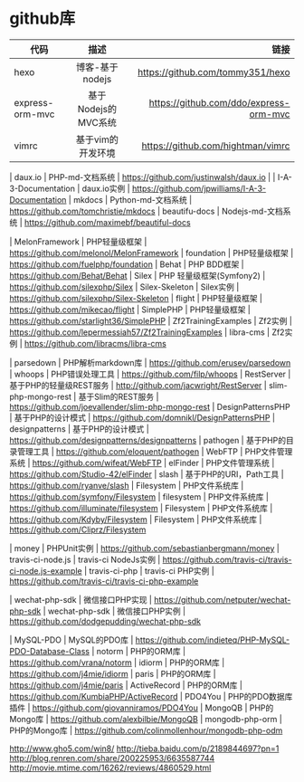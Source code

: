 github库
=========

| 代码                | 描述                       | 链接  |
| --------------------|:--------------------------:| -----:|
| hexo                | 博客-基于nodejs            | https://github.com/tommy351/hexo |
| express-orm-mvc     | 基于Nodejs的MVC系统        | https://github.com/ddo/express-orm-mvc
| vimrc               | 基于vim的开发环境          | https://github.com/hightman/vimrc

| daux.io             | PHP-md-文档系统            | https://github.com/justinwalsh/daux.io |
| I-A-3-Documentation | daux.io实例                | https://github.com/jpwilliams/I-A-3-Documentation
| mkdocs              | Python-md-文档系统         | https://github.com/tomchristie/mkdocs
| beautifu-docs       | Nodejs-md-文档系统         | https://github.com/maximebf/beautiful-docs

| MelonFramework      | PHP轻量级框架              | https://github.com/melonol/MelonFramework
| foundation          | PHP轻量级框架              | https://github.com/fuelphp/foundation
| Behat               | PHP BDD框架                | https://github.com/Behat/Behat
| Silex               | PHP 轻量级框架(Symfony2)   | https://github.com/silexphp/Silex
| Silex-Skeleton      | Silex实例                  | https://github.com/silexphp/Silex-Skeleton 
| flight              | PHP轻量级框架              | https://github.com/mikecao/flight
| SimplePHP           | PHP轻量级框架              | https://github.com/starlight36/SimplePHP
| Zf2TrainingExamples | Zf2实例                    | https://github.com/lepermessiah57/Zf2TrainingExamples
| libra-cms           | Zf2实例                    | https://github.com/libracms/libra-cms

| parsedown           | PHP解析markdown库          | https://github.com/erusev/parsedown
| whoops              | PHP错误处理工具            | https://github.com/filp/whoops
| RestServer          | 基于PHP的轻量级REST服务    | http://github.com/jacwright/RestServer
| slim-php-mongo-rest | 基于Slim的REST服务         | https://github.com/joevallender/slim-php-mongo-rest
| DesignPatternsPHP   | 基于PHP的设计模式          | https://github.com/domnikl/DesignPatternsPHP
| designpatterns      | 基于PHP的设计模式          | https://github.com/designpatterns/designpatterns
| pathogen            | 基于PHP的目录管理工具      | https://github.com/eloquent/pathogen
| WebFTP              | PHP文件管理系统            | https://github.com/wifeat/WebFTP
| elFinder            | PHP文件管理系统            | https://github.com/Studio-42/elFinder
| slash               | 基于PHP的URI，Path工具     | https://github.com/ryanve/slash
| Filesystem          | PHP文件系统库              | https://github.com/symfony/Filesystem
| filesystem          | PHP文件系统库              | https://github.com/illuminate/filesystem
| Filesystem          | PHP文件系统库              | https://github.com/Kdyby/Filesystem
| Filesystem          | PHP文件系统库              | https://github.com/Cliprz/Filesystem

| money               | PHPUnit实例                | https://github.com/sebastianbergmann/money
| travis-ci-node.js   | travis-ci NodeJs实例       | https://github.com/travis-ci/travis-ci-node.js-example
| travis-ci-php       | travis-ci PHP实例          | https://github.com/travis-ci/travis-ci-php-example

| wechat-php-sdk      | 微信接口PHP实现            | https://github.com/netputer/wechat-php-sdk
| wechat-php-sdk      | 微信接口PHP实例            | https://github.com/dodgepudding/wechat-php-sdk

| MySQL-PDO           | MySQL的PDO库               | https://github.com/indieteq/PHP-MySQL-PDO-Database-Class
| notorm              | PHP的ORM库                 | https://github.com/vrana/notorm
| idiorm              | PHP的ORM库                 | https://github.com/j4mie/idiorm
| paris               | PHP的ORM库                 | https://github.com/j4mie/paris
| ActiveRecord        | PHP的ORM库                 | https://github.com/KumbiaPHP/ActiveRecord
| PDO4You             | PHP的PDO数据库插件         | https://github.com/giovanniramos/PDO4You
| MongoQB             | PHP的Mongo库               | https://github.com/alexbilbie/MongoQB
| mongodb-php-orm     | PHP的Mongo库               | https://github.com/colinmollenhour/mongodb-php-odm

http://www.gho5.com/win8/
http://tieba.baidu.com/p/2189844697?pn=1
http://blog.renren.com/share/200225953/6635587744
http://movie.mtime.com/16262/reviews/4860529.html
